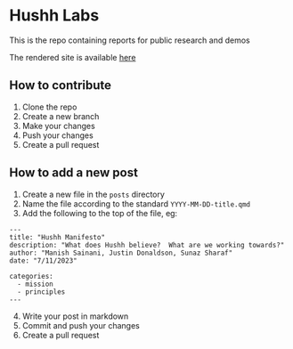 # Hushh Labs

This is the repo containing reports for public research and demos

The rendered site is available [here](https://hushh-labs.github.io/hushh-labs-blog/)

## How to contribute

1. Clone the repo
2. Create a new branch
3. Make your changes
4. Push your changes
5. Create a pull request

## How to add a new post

1. Create a new file in the `posts` directory
2. Name the file according to the standard `YYYY-MM-DD-title.qmd`
3. Add the following to the top of the file, eg:

```
---
title: "Hushh Manifesto"
description: "What does Hushh believe?  What are we working towards?"
author: "Manish Sainani, Justin Donaldson, Sunaz Sharaf"
date: "7/11/2023"

categories:
  - mission
  - principles
---
```

4. Write your post in markdown
5. Commit and push your changes
6. Create a pull request

